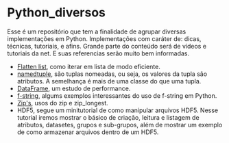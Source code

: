 # Python_diversos

Esse é um repositório que tem a finalidade de agrupar diversas implementações em Python. Implementações com caráter de: dicas, técnicas, tutoriais, e afins. 
Grande parte do conteúdo será de vídeos e tutoriais da net. E suas referencias serão muito bem informadas.

* <a href="https://github.com/cotozelo/Python_diversos/blob/main/src/Flatten_list.ipynb">Flatten list</a>, como iterar em lista de modo eficiente.
* <a href="https://github.com/cotozelo/Python_diversos/blob/main/src/namedtuple.ipynb">namedtuple</a>, são tuplas nomeadas, ou seja, os valores da tupla são atributos. A semelhança é mais de uma classe do que uma tupla.
* <a href='https://github.com/cotozelo/Python_diversos/blob/main/src/dataframe_performance.ipynb'>DataFrame</a>, um estudo de performance.
* <a href='https://github.com/cotozelo/Python_diversos/blob/main/src/f_strings.ipynb'>f-string</a>, algums exemplos interessantes do uso de f-string em Python.
* <a href='https://github.com/cotozelo/Python_diversos/blob/main/src/Zips.ipynb'>Zip's</a>, usos do zip e zip_longest.
* <a hrfe='https://github.com/cotozelo/Python_diversos/blob/main/src/HDF5_tutorial.ipynb'>HDF5</a>, segue um minitutorial de como manipular arquivos HDF5. Nesse tutorial iremos mostrar o básico de criação, leitura e listagem de atributos, datasetes, grupos e sub-grupos, além de mostrar um exemplo de como armazenar arquivos dentro de um HDF5. 
